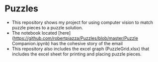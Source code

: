 # Puzzles

- This repository shows my project for using computer vision to match puzzle pieces to a puzzle solution.
- The notebook located [here](https://github.com/robertpiazza/Puzzles/blob/master/Puzzle Companion.ipynb) has the cohesive story of the email
- This repository also includes the excel graph (PuzzleGrid.xlsx) that includes the excel sheet for printing and placing puzzle pieces. 

